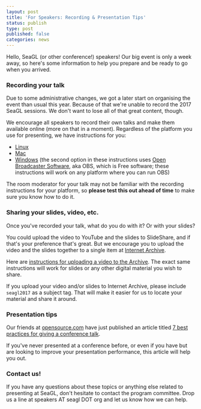 ```yaml
---
layout: post
title: 'For Speakers: Recording & Presentation Tips'
status: publish
type: post
published: false
categories: news
---
```


Hello, SeaGL (or other conference!) speakers! Our big event is only a week away, so here's some information to help you prepare and be ready to go when you arrived.

### Recording your talk

Due to some administrative changes, we got a later start on organising the event than usual this year. Because of that we're unable to record the 2017 SeaGL sessions. We don't want to lose all of that great content, though.

We encourage all speakers to record their own talks and make them available online (more on that in a moment). Regardless of the platform you use for presenting, we have instructions for you:

* [Linux](https://opensource.com/business/15/11/how-record-screencasts)
* [Mac](http://anonymoushash.vmbrasseur.com/2016/12/04/how-to-record-a-presentation-screencast-video-using-quicktime/)
* [Windows](https://www.howtogeek.com/183231/how-to-record-your-desktop-and-create-a-screencast-on-windows/) (the second option in these instructions uses [Open Broadcaster Software](https://obsproject.com/), aka OBS, which is Free software; these instructions will work on any platform where you can run OBS)

The room moderator for your talk may not be familiar with the recording instructions for your platform, so **please test this out ahead of time** to make sure you know how to do it.

### Sharing your slides, video, etc.

Once you've recorded your talk, what do you do with it? Or with your slides? 

You could upload the video to YouTube and the slides to SlideShare, and if that's your preference that's great. But we encourage you to upload the video and the slides together to a single item at [Internet Archive](https://archive.org).

Here are [instructions for uploading a video to the Archive](http://anonymoushash.vmbrasseur.com/2016/07/25/uploading-a-video-to-internet-archive/). The exact same instructions will work for slides or any other digital material you wish to share.

If you upload your video and/or slides to Internet Archive, please include `seagl2017` as a subject tag. That will make it easier for us to locate your material and share it around.

### Presentation tips

Our friends at [opensource.com](https://opensource.com) have just published an article titled [7 best practices for giving a conference talk](https://opensource.com/article/17/9/7-best-practices-giving-conference-talk).

If you've never presented at a conference before, or even if you have but are looking to improve your presentation performance, this article will help you out.

### Contact us!

If you have any questions about these topics or anything else related to presenting at SeaGL, don't hesitate to contact the program committee. Drop us a line at speakers AT seagl DOT org and let us know how we can help.

